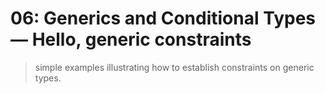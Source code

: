 # 06: Generics and Conditional Types &mdash; Hello, generic constraints
> simple examples illustrating how to establish constraints on generic types.

